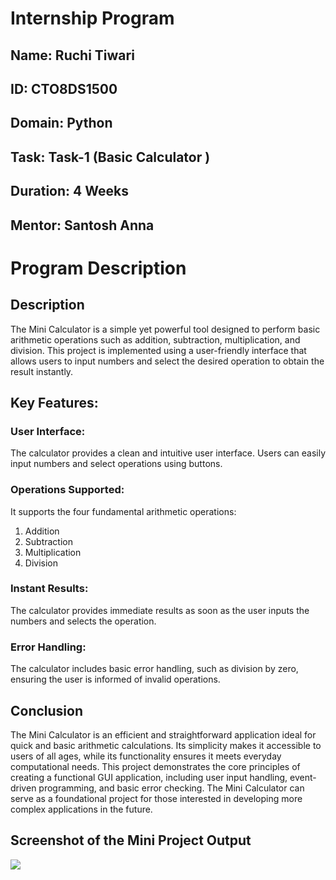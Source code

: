 

<h1>Internship Program</h1>
<h2>Name: Ruchi Tiwari</h2>
<h2>ID: CTO8DS1500</h2>
<h2>Domain: Python</h2>
<h2>Task: Task-1 (Basic Calculator )</h2>
<h2>Duration: 4 Weeks</h2>
<h2>Mentor: Santosh Anna</h2>
<h1>Program Description</h1>
<h2>Description</h2>
<p>The Mini Calculator is a simple yet powerful tool designed to perform basic arithmetic operations such as addition, subtraction, multiplication, and division. This project is implemented using a user-friendly interface that allows users to input numbers and select the desired operation to obtain the result instantly.</p>
<h2>Key Features:</h2>
<h3>User Interface:</h3>
<p>The calculator provides a clean and intuitive user interface. Users can easily input numbers and select operations using buttons.</p>
<h3>Operations Supported:</h3>
<p>It supports the four fundamental arithmetic operations:</p>
<ol>
    <li>Addition</li>
    <li>Subtraction</li>
    <li>Multiplication</li>
    <li>Division</li>
</ol>
<h3>Instant Results:</h3>
<p>The calculator provides immediate results as soon as the user inputs the numbers and selects the operation.</p>
<h3>Error Handling:</h3>
<p>The calculator includes basic error handling, such as division by zero, ensuring the user is informed of invalid operations.</p>
<h2>Conclusion</h2>
<p>The Mini Calculator is an efficient and straightforward application ideal for quick and basic arithmetic calculations. Its simplicity makes it accessible to users of all ages, while its functionality ensures it meets everyday computational needs. This project demonstrates the core principles of creating a functional GUI application, including user input handling, event-driven programming, and basic error checking. The Mini Calculator can serve as a foundational project for those interested in developing more complex applications in the future.</p>
<h2>Screenshot of the Mini Project Output</h2>
<p><img src="https://drive.google.com/uc?id=1I63zxOzzD9kUZLoO6jUudr_uXLB62T7I"></p>
